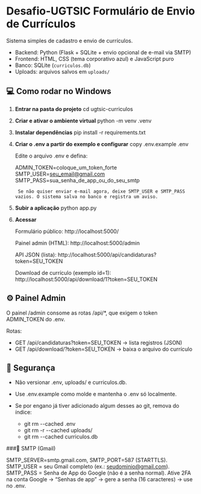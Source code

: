 # Desafio-UGTSIC Formulário de Envio de Currículos
Sistema simples de cadastro e envio de currículos.

- Backend: Python (Flask + SQLite + envio opcional de e-mail via SMTP)  
- Frontend: HTML, CSS (tema corporativo azul) e JavaScript puro  
- Banco: SQLite (`curriculos.db`)  
- Uploads: arquivos salvos em `uploads/`

## 💻 Como rodar no Windows
1. **Entrar na pasta do projeto**
   cd ugtsic-curriculos

2. **Criar e ativar o ambiente virtual**
    python -m venv .venv

3. **Instalar dependências**
    pip install -r requirements.txt

4. **Criar o .env a partir do exemplo e configurar**
    copy .env.example .env

    Edite o arquivo .env e defina:

    ADMIN_TOKEN=coloque_um_token_forte
    SMTP_USER=seu_email@gmail.com
    SMTP_PASS=sua_senha_de_app_ou_do_seu_smtp

        Se não quiser enviar e-mail agora, deixe SMTP_USER e SMTP_PASS vazios. O sistema salva no banco e registra um aviso.

5. **Subir a aplicação**
     python app.py

6. **Acessar**

    Formulário público: http://localhost:5000/

    Painel admin (HTML): http://localhost:5000/admin

    API JSON (lista): http://localhost:5000/api/candidaturas?token=SEU_TOKEN

    Download de currículo (exemplo id=1): http://localhost:5000/api/download/1?token=SEU_TOKEN

## ⚙️ Painel Admin

O painel /admin consome as rotas /api/*, que exigem o token ADMIN_TOKEN do .env.

Rotas:
- GET /api/candidaturas?token=SEU_TOKEN → lista registros (JSON)
- GET /api/download/<id>?token=SEU_TOKEN → baixa o arquivo do currículo

## 🔐 Segurança

- Não versionar .env, uploads/ e curriculos.db.
- Use .env.example como molde e mantenha o .env só localmente.
- Se por engano já tiver adicionado algum desses ao git, remova do índice:

   - git rm --cached .env
   - git rm -r --cached uploads/
   - git rm --cached curriculos.db

###📧 SMTP (Gmail)

SMTP_SERVER=smtp.gmail.com, SMTP_PORT=587 (STARTTLS).
SMTP_USER = seu Gmail completo (ex.: seudominio@gmail.com).
SMTP_PASS = Senha de App do Google (não é a senha normal).
Ative 2FA na conta Google → “Senhas de app” → gere a senha (16 caracteres) → use no .env.
